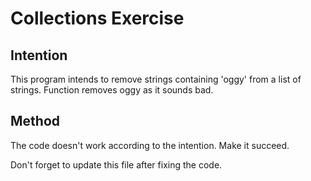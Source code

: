# Collections Exercise

## Intention

This program intends to remove strings containing 'oggy' from a list of strings. 
Function removes oggy as it sounds bad.

## Method

The code doesn't work according to the intention. Make it succeed.

Don't forget to update this file after fixing the code.
